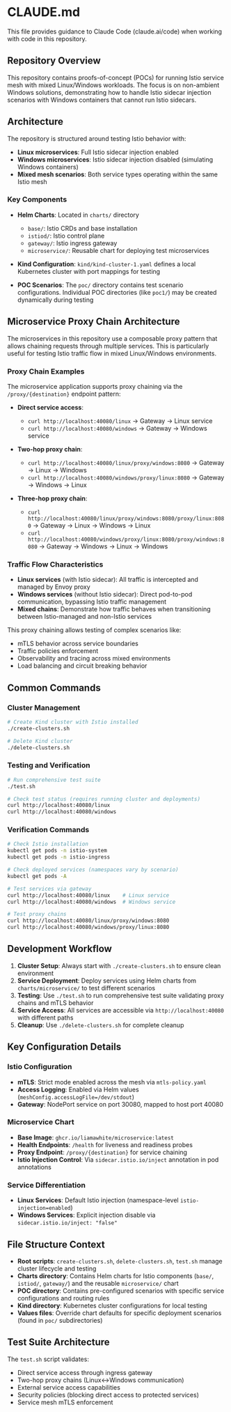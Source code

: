 # CLAUDE.md

This file provides guidance to Claude Code (claude.ai/code) when working with code in this repository.

## Repository Overview

This repository contains proofs-of-concept (POCs) for running Istio service mesh with mixed Linux/Windows workloads. The focus is on non-ambient Windows solutions, demonstrating how to handle Istio sidecar injection scenarios with Windows containers that cannot run Istio sidecars.

## Architecture

The repository is structured around testing Istio behavior with:
- **Linux microservices**: Full Istio sidecar injection enabled
- **Windows microservices**: Istio sidecar injection disabled (simulating Windows containers)
- **Mixed mesh scenarios**: Both service types operating within the same Istio mesh

### Key Components

- **Helm Charts**: Located in `charts/` directory
  - `base/`: Istio CRDs and base installation
  - `istiod/`: Istio control plane
  - `gateway/`: Istio ingress gateway
  - `microservice/`: Reusable chart for deploying test microservices

- **Kind Configuration**: `kind/kind-cluster-1.yaml` defines a local Kubernetes cluster with port mappings for testing

- **POC Scenarios**: The `poc/` directory contains test scenario configurations. Individual POC directories (like `poc1/`) may be created dynamically during testing

## Microservice Proxy Chain Architecture

The microservices in this repository use a composable proxy pattern that allows chaining requests through multiple services. This is particularly useful for testing Istio traffic flow in mixed Linux/Windows environments.

### Proxy Chain Examples

The microservice application supports proxy chaining via the `/proxy/{destination}` endpoint pattern:

- **Direct service access**:
  - `curl http://localhost:40080/linux` → Gateway → Linux service
  - `curl http://localhost:40080/windows` → Gateway → Windows service

- **Two-hop proxy chain**:
  - `curl http://localhost:40080/linux/proxy/windows:8080` → Gateway → Linux → Windows
  - `curl http://localhost:40080/windows/proxy/linux:8080` → Gateway → Windows → Linux

- **Three-hop proxy chain**:
  - `curl http://localhost:40080/linux/proxy/windows:8080/proxy/linux:8080` → Gateway → Linux → Windows → Linux
  - `curl http://localhost:40080/windows/proxy/linux:8080/proxy/windows:8080` → Gateway → Windows → Linux → Windows

### Traffic Flow Characteristics

- **Linux services** (with Istio sidecar): All traffic is intercepted and managed by Envoy proxy
- **Windows services** (without Istio sidecar): Direct pod-to-pod communication, bypassing Istio traffic management
- **Mixed chains**: Demonstrate how traffic behaves when transitioning between Istio-managed and non-Istio services

This proxy chaining allows testing of complex scenarios like:
- mTLS behavior across service boundaries
- Traffic policies enforcement
- Observability and tracing across mixed environments
- Load balancing and circuit breaking behavior

## Common Commands

### Cluster Management
```bash
# Create Kind cluster with Istio installed
./create-clusters.sh

# Delete Kind cluster
./delete-clusters.sh
```

### Testing and Verification
```bash
# Run comprehensive test suite
./test.sh

# Check test status (requires running cluster and deployments)
curl http://localhost:40080/linux
curl http://localhost:40080/windows
```

### Verification Commands
```bash
# Check Istio installation
kubectl get pods -n istio-system
kubectl get pods -n istio-ingress

# Check deployed services (namespaces vary by scenario)
kubectl get pods -A

# Test services via gateway
curl http://localhost:40080/linux    # Linux service
curl http://localhost:40080/windows  # Windows service

# Test proxy chains
curl http://localhost:40080/linux/proxy/windows:8080
curl http://localhost:40080/windows/proxy/linux:8080
```

## Development Workflow

1. **Cluster Setup**: Always start with `./create-clusters.sh` to ensure clean environment
2. **Service Deployment**: Deploy services using Helm charts from `charts/microservice/` to test different scenarios
3. **Testing**: Use `./test.sh` to run comprehensive test suite validating proxy chains and mTLS behavior
4. **Service Access**: All services are accessible via `http://localhost:40080` with different paths
5. **Cleanup**: Use `./delete-clusters.sh` for complete cleanup

## Key Configuration Details

### Istio Configuration
- **mTLS**: Strict mode enabled across the mesh via `mtls-policy.yaml`
- **Access Logging**: Enabled via Helm values (`meshConfig.accessLogFile=/dev/stdout`)
- **Gateway**: NodePort service on port 30080, mapped to host port 40080

### Microservice Chart
- **Base Image**: `ghcr.io/liamawhite/microservice:latest`
- **Health Endpoints**: `/health` for liveness and readiness probes
- **Proxy Endpoint**: `/proxy/{destination}` for service chaining
- **Istio Injection Control**: Via `sidecar.istio.io/inject` annotation in pod annotations

### Service Differentiation
- **Linux Services**: Default Istio injection (namespace-level `istio-injection=enabled`)
- **Windows Services**: Explicit injection disable via `sidecar.istio.io/inject: "false"`

## File Structure Context

- **Root scripts**: `create-clusters.sh`, `delete-clusters.sh`, `test.sh` manage cluster lifecycle and testing
- **Charts directory**: Contains Helm charts for Istio components (`base/`, `istiod/`, `gateway/`) and the reusable `microservice/` chart
- **POC directory**: Contains pre-configured scenarios with specific service configurations and routing rules
- **Kind directory**: Kubernetes cluster configurations for local testing
- **Values files**: Override chart defaults for specific deployment scenarios (found in `poc/` subdirectories)

## Test Suite Architecture

The `test.sh` script validates:
- Direct service access through ingress gateway
- Two-hop proxy chains (Linux↔Windows communication)
- External service access capabilities
- Security policies (blocking direct access to protected services)
- Service mesh mTLS enforcement